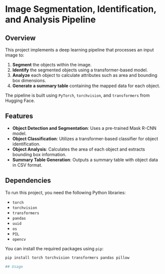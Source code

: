 # Image Segmentation, Identification, and Analysis Pipeline

## Overview

This project implements a deep learning pipeline that processes an input image to:
1. **Segment** the objects within the image.
2. **Identify** the segmented objects using a transformer-based model.
3. **Analyze** each object to calculate attributes such as area and bounding box dimensions.
4. **Generate a summary table** containing the mapped data for each object.

The pipeline is built using `PyTorch`, `torchvision`, and `transformers` from Hugging Face.

## Features

- **Object Detection and Segmentation**: Uses a pre-trained Mask R-CNN model.
- **Object Classification**: Utilizes a transformer-based classifier for object identification.
- **Object Analysis**: Calculates the area of each object and extracts bounding box information.
- **Summary Table Generation**: Outputs a summary table with object data in CSV format.

## Dependencies

To run this project, you need the following Python libraries:

- `torch`
- `torchvision`
- `transformers`
- `pandas`
- `uuid`
- `os`
- `PIL`
- `opencv`
  
You can install the required packages using `pip`:

```bash
pip install torch torchvision transformers pandas pillow

## Usage

